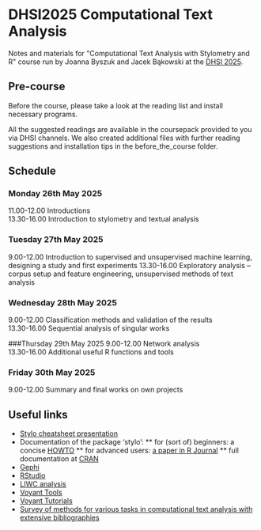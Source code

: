 # DHSI2025 Computational Text Analysis
 
 Notes and materials for "Computational Text Analysis with Stylometry and R" course run by Joanna Byszuk and Jacek Bąkowski at the [DHSI 2025](https://dhsi.org/).
## Pre-course
Before the course, please take a look at the reading list and install necessary programs.

All the suggested readings are available in the coursepack provided to you via DHSI channels. We also created additional files with further reading suggestions and installation tips in the before_the_course folder.

## Schedule

### Monday 26th May 2025  
11.00-12.00 Introductions  
13.30-16.00 Introduction to stylometry and textual analysis

### Tuesday 27th May 2025
9.00-12.00 Introduction to supervised and unsupervised machine learning, designing a study and first experiments 
13.30-16.00 Exploratory analysis  –  corpus setup and feature engineering, unsupervised methods of text analysis  

### Wednesday 28th May 2025
9.00-12.00 Classification methods and validation of the results  
13.30-16.00 Sequential analysis of singular works

###Thursday 29th May 2025
9.00-12.00 Network analysis  
13.30-16.00 Additional useful R functions and tools 

### Friday 30th May 2025
9.00-12.00 Summary and final works on own projects

## Useful links
* [Stylo cheatsheet presentation](https://github.com/JoannaBy/stylo_nutshell)
* Documentation of the package ‘stylo’:
    ** for (sort of) beginners: a concise [HOWTO](https://sites.google.com/site/computationalstylistics/stylo/stylo_howto.pdf)
    ** for advanced users: [a paper in R Journal](https://journal.r-project.org/archive/2016/RJ-2016-007/RJ-2016-007.pdf)
    ** full documentation at [CRAN](https://cran.r-project.org/web/packages/stylo/stylo.pdf)
* [Gephi](https://gephi.org)
* [RStudio](https://posit.co/download/rstudio-desktop/)
* [LIWC analysis](https://www.liwc.app/help/liwc) 
* [Voyant Tools](https://voyant-tools.org/)
* [Voyant Tutorials](https://voyant-tools.org/docs/tutorial-start.html)
* [Survey of methods for various tasks in computational text analysis with extensive bibliographies]( https://clsinfra.io/resources/d3-2-methods/)
